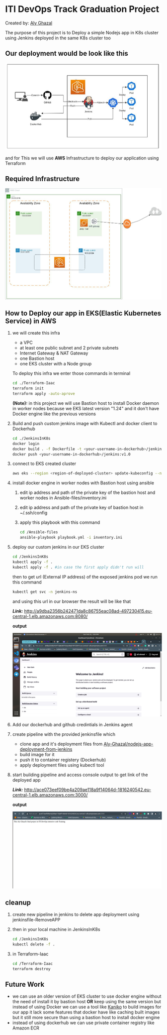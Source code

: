 # ITI DevOps Track Graduation Project

Created by: [Aly Ghazal](https://www.linkedin.com/in/aly-ghazal/)

The purpose of this project is to Deploy a simple Nodejs app in K8s cluster using Jenkins deployed in the same K8s cluster too

## Our deployment would be look like this

![General Deployment](Output-pics/General-Deployment.jpeg)

and for This we will use **AWS** Infrastructure to deploy our application using Terraform

## Required Infrastructure

![Required Infra](Output-pics/Terraform-Deployment.jpeg)

## How to Deploy our app in EKS(Elastic Kubernetes Service) in AWS

1. we will create this infra

   - a VPC
   - at least one public subnet and 2 private subnets
   - Internet Gateway & NAT Gateway
   - one Bastion host
   - one EKS cluster with a Node group

    To deploy this infra we enter those commands in terminal

    ```bash
    cd ./Terraform-Iaac
    terraform init
    terraform apply -auto-aprove
    ```

    **(Note):** in this project we will use Bastion host to install Docker daemon in worker nodes because we EKS latest version "1.24" and it don't have Docker engine like the previous versions

2. Build and push custom jenkins image with Kubectl and docker client to Dockerhub

    ```bash
    cd ./JenkinsInK8s
    docker login
    docker build . -f Dockerfile -t <your-username-in-dockerhub>/jenkins:v1.0
    docker push <your-username-in-dockerhub>/jenkins:v1.0
    ```

3. connect to EKS created cluster

   ```bash
   aws eks --region <region-of-deployed-cluster> update-kubeconfig --name <cluster-name>
   ```

4. install docker engine in worker nodes with Bastion host using ansible

   1. edit ip address and path of the private key of the bastion host and worker nodes in Ansible-files/inventory.ini

   2. edit ip address and path of the private key of bastion host in ~/.ssh/config

   3. apply this playbook with this command

        ```bash
        cd /Ansible-files
        ansible-playbook playbook.yml -i inventory.ini 
        ```

5. deploy our custom jenkins in our EKS cluster

    ```bash
    cd /JenkinsInK8s
    kubectl apply -f .
    kubectl apply -f . #in case the first apply didn't run will
    ```

    then to get url (External IP address) of the exposed jenkins pod we run this command

    ```bash
    kubectl get svc -n jenkins-ns
    ```

    and using this url in our browser the result will be like that

    ***Link:*** <http://a9dba2356b242471da8c86755eac08ad-497230415.eu-central-1.elb.amazonaws.com:8080/>

    **output**

    ![Jenkins in EKS](Output-pics/JenkinsInEKS.png)

6. Add our dockerhub and github credintials in Jenkins agent
7. create pipeline with the provided jenkinsfile which

   - clone app and it's deployment files from [Aly-Ghazal/nodejs-app-deployment-from-jenkins](https://github.com/Aly-Ghazal/nodejs-app-deployment-from-jenkins)
   - build image for it
   - push it to container registery (Dockerhub)
   - apply deployment files using kubectl tool

8. start building pipeline and access console output to get link of the deployed app

    ***Link:*** <http://ace073eef09be4a209ae118a9f14064d-1816240542.eu-central-1.elb.amazonaws.com:3000/>

   **output**

   ![Nodejs output](Output-pics/Nodejs-output.png)

## cleanup

1. create new pipeline in jenkins to delete app deployment using jenkinsfile-RemoveAPP
2. then in your local machine in JenkinsInK8s

   ```bash
   cd /JenkinsInK8s
   kubectl delete -f .
   ```

3. in Terraform-Iaac

   ```bash
   cd /Terraform-Iaac
   terraform destroy
   ```

## Future Work

- we can use an older version of EKS cluster to use docker engine without the need of install it by bastion host
**OR**
keep using the same version but instead of using Docker we can use a tool like [Kaniko](https://github.com/GoogleContainerTools/kaniko) to build images for our app it lack some features that docker have like caching built images but it still more secure than using a bastion host to install docker engine
- instead of using dockerhub we can use private container registry like Amazon ECR